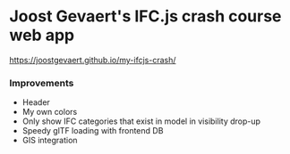 # Joost Gevaert's IFC.js crash course web app
https://joostgevaert.github.io/my-ifcjs-crash/

### Improvements
* Header
* My own colors
* Only show IFC categories that exist in model in visibility drop-up
* Speedy glTF loading with frontend DB
* GIS integration
